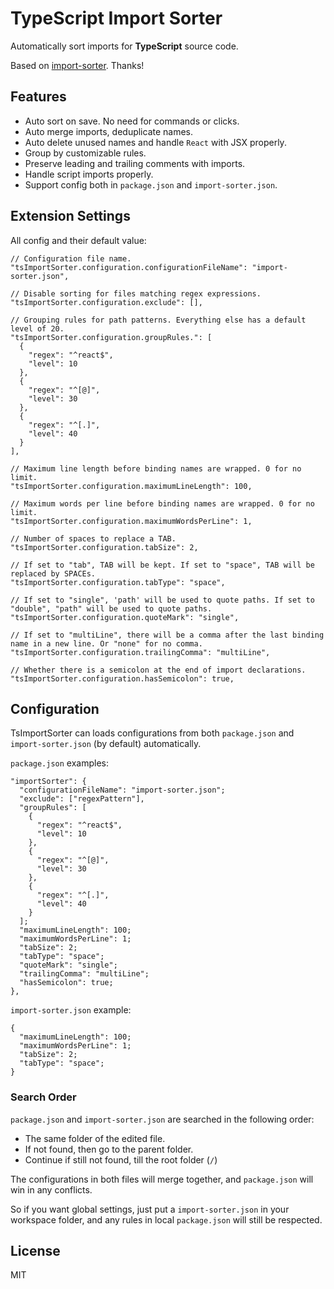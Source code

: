 # TypeScript Import Sorter

Automatically sort imports for **TypeScript** source code.

Based on [import-sorter](https://github.com/SoominHan/import-sorter). Thanks!

## Features

- Auto sort on save. No need for commands or clicks.
- Auto merge imports, deduplicate names.
- Auto delete unused names and handle `React` with JSX properly.
- Group by customizable rules.
- Preserve leading and trailing comments with imports.
- Handle script imports properly.
- Support config both in `package.json` and `import-sorter.json`.

## Extension Settings

All config and their default value:

```{.json}
// Configuration file name.
"tsImportSorter.configuration.configurationFileName": "import-sorter.json",

// Disable sorting for files matching regex expressions.
"tsImportSorter.configuration.exclude": [],

// Grouping rules for path patterns. Everything else has a default level of 20.
"tsImportSorter.configuration.groupRules.": [
  {
    "regex": "^react$",
    "level": 10
  },
  {
    "regex": "^[@]",
    "level": 30
  },
  {
    "regex": "^[.]",
    "level": 40
  }
],

// Maximum line length before binding names are wrapped. 0 for no limit.
"tsImportSorter.configuration.maximumLineLength": 100,

// Maximum words per line before binding names are wrapped. 0 for no limit.
"tsImportSorter.configuration.maximumWordsPerLine": 1,

// Number of spaces to replace a TAB.
"tsImportSorter.configuration.tabSize": 2,

// If set to "tab", TAB will be kept. If set to "space", TAB will be replaced by SPACEs.
"tsImportSorter.configuration.tabType": "space",

// If set to "single", 'path' will be used to quote paths. If set to "double", "path" will be used to quote paths.
"tsImportSorter.configuration.quoteMark": "single",

// If set to "multiLine", there will be a comma after the last binding name in a new line. Or "none" for no comma.
"tsImportSorter.configuration.trailingComma": "multiLine",

// Whether there is a semicolon at the end of import declarations.
"tsImportSorter.configuration.hasSemicolon": true,
```

## Configuration

TsImportSorter can loads configurations from both `package.json` and `import-sorter.json` (by default) automatically.

`package.json` examples:

```{.json}
"importSorter": {
  "configurationFileName": "import-sorter.json";
  "exclude": ["regexPattern"],
  "groupRules": [
    {
      "regex": "^react$",
      "level": 10
    },
    {
      "regex": "^[@]",
      "level": 30
    },
    {
      "regex": "^[.]",
      "level": 40
    }
  ];
  "maximumLineLength": 100;
  "maximumWordsPerLine": 1;
  "tabSize": 2;
  "tabType": "space";
  "quoteMark": "single";
  "trailingComma": "multiLine";
  "hasSemicolon": true;
},
```

`import-sorter.json` example:

```{.json}
{
  "maximumLineLength": 100;
  "maximumWordsPerLine": 1;
  "tabSize": 2;
  "tabType": "space";
}
```

### Search Order

`package.json` and `import-sorter.json` are searched in the following order:

- The same folder of the edited file.
- If not found, then go to the parent folder.
- Continue if still not found, till the root folder (`/`)

The configurations in both files will merge together, and `package.json` will win in any conflicts.

So if you want global settings, just put a `import-sorter.json` in your workspace folder, and any rules in local `package.json` will still be respected.

## License

MIT
